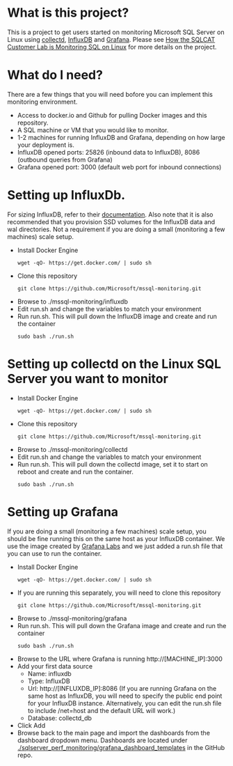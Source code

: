 # What is this project?

This is a project to get users started on monitoring Microsoft SQL Server on Linux using [collectd](https://collectd.org/), [InfluxDB](https://www.influxdata.com/) and [Grafana](https://grafana.com/). Please see [How the SQLCAT Customer Lab is Monitoring SQL on Linux](https://blogs.msdn.microsoft.com/sqlcat/2017/07/03/how-the-sqlcat-customer-lab-is-monitoring-sql-on-linux/) for more details on the project.

# What do I need?

There are a few things that you will need bofore you can implement this monitoring environment.

- Access to docker.io and Github for pulling Docker images and this repository.
- A SQL machine or VM that you would like to monitor.
- 1-2 machines for running InfluxDB and Grafana, depending on how large your deployment is.
- InfluxDB opened ports: 25826 (inbound data to InfluxDB), 8086 (outbound queries from Grafana)
- Grafana opened port: 3000 (default web port for inbound connections)


# Setting up InfluxDb.

For sizing InfluxDB, refer to their [documentation](https://docs.influxdata.com/influxdb/v1.2/guides/hardware_sizing/#general-hardware-guidelines-for-a-single-node). Also note that it is also recommended that you provision SSD volumes for the InfluxDB data and wal directories. Not a requirement if you are doing a small (monitoring a few machines) scale setup.

- Install Docker Engine
  ```
  wget -qO- https://get.docker.com/ | sudo sh
  ```
- Clone this repository
  ```
  git clone https://github.com/Microsoft/mssql-monitoring.git
  ```
- Browse to ./mssql-monitoring/influxdb
- Edit run.sh and change the variables to match your environment
- Run run.sh. This will pull down the InfluxDB image and create and run the container
  ```
  sudo bash ./run.sh
  ```
  
# Setting up collectd on the Linux SQL Server you want to monitor

- Install Docker Engine
  ```
  wget -qO- https://get.docker.com/ | sudo sh
  ```
- Clone this repository
  ```
  git clone https://github.com/Microsoft/mssql-monitoring.git
  ```
- Browse to ./mssql-monitoring/collectd
- Edit run.sh and change the variables to match your environment
- Run run.sh. This will pull down the collectd image, set it to start on reboot and create and run the container.
  ```
  sudo bash ./run.sh
  ```

# Setting up Grafana

If you are doing a small (monitoring a few machines) scale setup, you should be fine running this on the same host as your InfluxDB container. We use the image created by [Grafana Labs](http://docs.grafana.org/installation/docker/) and we just added a run.sh file that you can use to run the container.

- Install Docker Engine
  ```
  wget -qO- https://get.docker.com/ | sudo sh
  ```
- If you are running this separately, you will need to clone this repository
  ```
  git clone https://github.com/Microsoft/mssql-monitoring.git
  ```
- Browse to ./mssql-monitoring/grafana
- Run run.sh. This will pull down the Grafana image and create and run the container
  ```
  sudo bash ./run.sh
  ```
- Browse to the URL where Grafana is running http://[MACHINE_IP]:3000
- Add your first data source
  * Name: influxdb
  * Type: InfluxDB
  * Url: http://[INFLUXDB_IP]:8086 (If you are running Grafana on the same host as InfluxDB, you will need to specify the public end point for your InfluxDB instance. Alternatively, you can edit the run.sh file to include /net=host and the default URL will work.)
  * Database: collectd_db
- Click Add
- Browse back to the main page and import the dashboards from the dashboard dropdown menu.
  Dashboards are located under [./sqlserver_perf_monitoring/grafana_dashboard_templates](https://github.com/Microsoft/mssql-monitoring/tree/master/grafana_dashboard_templates) in the GitHub repo.
  